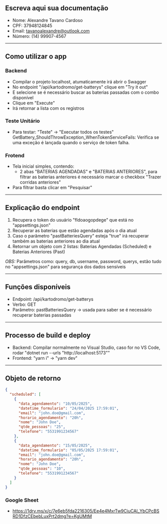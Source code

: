 ## Escreva aqui sua documentação
- Nome: Alexandre Tavano Cardoso
- CPF: 37948124845
- Email: tavanoalexandre@outlook.com
- Número: (14) 99907-4567
---

## Como utilizar o app

### Backend

- Compilar o projeto localhost, atumaticamente irá abrir o Swagger
- No endpoint "/api/kartodromo/get-batterys" clique em "Try it out"
- E selecione se é necessário buscar as baterias passadas com o combo disponível
- Clique em "Execute"
- Irá retornar a lista com os registros

### Teste Unitário
- Para testar: "Teste" -> "Executar todos os testes"
GetBattery_ShouldThrowException_WhenTokenServiceFails: Verifica se uma exceção é lançada quando o serviço de token falha.

### Frotend
- Tela inicial simples, contendo:
  - 2 abas "BATERIAS AGENDADAS" e "BATERIAS ANTERIORES", para filtrar as baterias anteriores é necessário marcar o checkbox "Trazer corridas anteriores"
- Para filtrar basta clicar em "Pesquisar"

---

## Explicação do endpoint
1. Recupera o token do usuário "fldoaogopdege" que está no "appsettings.json"
2. Recuperar as baterias que estão agendadas após o dia atual
3. Caso o parâmetro "pastBatteriesQuery" esteja "true" irá recuperar também as baterias anteriores ao dia atual
4. Retornar um objeto com 2 listas: Baterias Agendadas (Scheduled) e Baterias Anteriores (Past)

*OBS:* Parâmetros como: query, db, username, password, querys, estão tudo no "appsettings.json" para segurança dos dados sensíveis

---

## Funções disponíveis
- Endpoint: /api/kartodromo/get-batterys
- Verbo: GET
- Parâmetro: pastBatteriesQuery -> usada para saber se é necessário recuperar baterias passadas

---

## Processo de build e deploy
- Backend: Compilar normalmente no Visual Studio, caso for no VS Code, rodar "dotnet run --urls "http://localhost:5173""
- Frontend: "yarn i" -> "yarn dev"

---

## Objeto de retorno
```json
{
  "scheduled": [
    {
      "data_agendamento": "10/05/2025",
      "datetime_formulario": "24/04/2025 17:59:01",
      "email": "john.doe@gmail.com",
      "horario_agendamento": "20h",
      "nome": "John Doe",
      "qtde_pessoas": "25",
      "telefone": "5531991234567"
    },
    {
      "data_agendamento": "15/05/2025",
      "datetime_formulario": "05/05/2025 17:59:01",
      "email": "john.doe@gmail.com",
      "horario_agendamento": "20h",
      "nome": "John Doe",
      "qtde_pessoas": "10",
      "telefone": "5531991234567"
    }
  ]
}
```

### Google Sheet
- https://1drv.ms/x/c/7e6eb5fda2216305/Ee4e4MxrTw9CiuCAl_YbCPcBSRD1DfzCEbebLuxPrt2dmg?e=KgUMtM